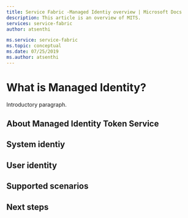 ```yaml
---
title: Service Fabric -Managed Identiy overview | Microsoft Docs
description: This article is an overview of MITS.
services: service-fabric
author: atsenthi 

ms.service: service-fabric
ms.topic: conceptual 
ms.date: 07/25/2019
ms.author: atsenthi 
---
```


# What is Managed Identity?

Introductory paragraph.

## About Managed Identity Token Service
 
 ## System identiy
 ## User identity 
 
## Supported scenarios

## Next steps
